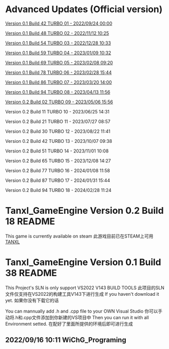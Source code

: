# Advanced Updates (Official version)
[Version 0.1 Build 42 TURBO 01 - 2022/09/24 00:00](https://github.com/NormanGrimes/Tanxl_GameEngine/commit/745737dd7657d30426fc1ade26ca015d0c392047)

[Version 0.1 Build 48 TURBO 02 - 2022/11/12 10:25](https://github.com/NormanGrimes/Tanxl_GameEngine/commit/334cef132c790e15d9a2321cdc2d881da438fd65)

[Version 0.1 Build 54 TURBO 03 - 2022/12/28 10:33](https://github.com/NormanGrimes/Tanxl_GameEngine/commit/cba724e443b5c5c32b80dc338edd35bad98b1ea1)

[Version 0.1 Build 59 TURBO 04 - 2023/01/09 10:32](https://github.com/NormanGrimes/Tanxl_GameEngine/commit/45e2517d92d02644875805aad026954023ebf752)

[Version 0.1 Build 69 TURBO 05 - 2023/02/08 09:20](https://github.com/NormanGrimes/Tanxl_GameEngine/commit/668e63193569930469e8e93d450e292638e82ff8)

[Version 0.1 Build 78 TURBO 06 - 2023/02/28 15:44](https://github.com/NormanGrimes/Tanxl_GameEngine/commit/38f6f5835381561ccf2a1e040bc867a6ddc2924d)

[Version 0.1 Build 86 TURBO 07 - 2023/03/20 14:00](https://github.com/NormanGrimes/Tanxl_GameEngine/commit/4c083c16ffc2f8e0eb5dafd16e0ae263981e46a7)

[Version 0.1 Build 94 TURBO 08 - 2023/04/13 11:56](https://github.com/NormanGrimes/Tanxl_GameEngine/commit/ec9d0cfdff6d284175f5c357f9f9f14d9260c9dd)

[Version 0.2 Build 02 TURBO 09 - 2023/05/06 15:56](https://github.com/NormanGrimes/Tanxl_GameEngine/commit/7d6711d4d0cbd6a7f75a68c10aaf19466e553625)

Version 0.2 Build 11 TURBO 10 - 2023/06/25 14:31

Version 0.2 Build 21 TURBO 11 - 2023/07/27 08:57

Version 0.2 Build 30 TURBO 12 - 2023/08/22 11:41

Version 0.2 Build 42 TURBO 13 - 2023/10/07 09:38

Version 0.2 Build 51 TURBO 14 - 2023/11/01 10:08

Version 0.2 Build 65 TURBO 15 - 2023/12/08 14:27

Version 0.2 Build 77 TURBO 16 - 2024/01/08 11:58 

Version 0.2 Build 87 TURBO 17 - 2024/01/31 15:44

Version 0.2 Build 94 TURBO 18 - 2024/02/28 11:24

# Tanxl_GameEngine Version 0.2 Build 18 README
This game is currently available on steam
此游戏目前已在STEAM上可用
[TANXL](https://store.steampowered.com/app/1929530/Tanxl/)

# Tanxl_GameEngine Version 0.1 Build 38 README
This Project's SLN is only support VS2022 V143 BUILD TOOLS
此项目的SLN文件仅支持在VS2022的构建工具V143下进行生成
If you haven't download it yet.
如果你没有下载它的话

You can mannually add .h and .cpp file to your OWN Visual Studio
你可以手动将.h和.cpp文件添加到你新建的VS项目中
Then you can run it with all Environment setted.
在配好了里面所提供的环境后即可进行生成

2022/09/16 10:11 WiChG_Programing
--------------------
